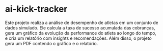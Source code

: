 # ai-kick-tracker
Este projeto realiza a análise de desempenho de atletas em um conjunto de dados simulado. Ele calcula a taxa de sucesso acumulada das cobranças, gera um gráfico da evolução da performance do atleta ao longo do tempo, e cria um relatório com insights e recomendações. Além disso, o projeto gera um PDF contendo o gráfico e o relatório. 
